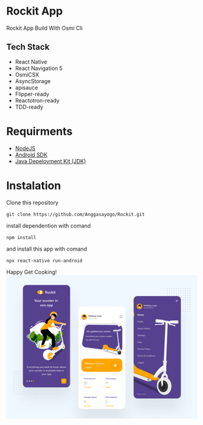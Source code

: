 # Rockit App

Rockit App Build With Osmi Cli

## Tech Stack

- React Native
- React Navigation 5
- OsmiCSX
- AsyncStorage
- apisauce
- Flipper-ready
- Reactotron-ready
- TDD-ready

# Requirments

- [NodeJS](https://nodejs.org/en/)
- [Android SDK](https://developer.android.com/)
- [Java Depelovment Kit (JDK)](https://www.oracle.com/java/technologies/javase-jdk13-downloads.html)

# Instalation

Clone this repository

```
git clone https://github.com/Anggasayogo/Rockit.git
```

install dependention with comand

```
npm install
```

and install this app with comand

```
npx react-native run-android
```

Happy Get Cooking!
![](dist/images/mockup.png)
